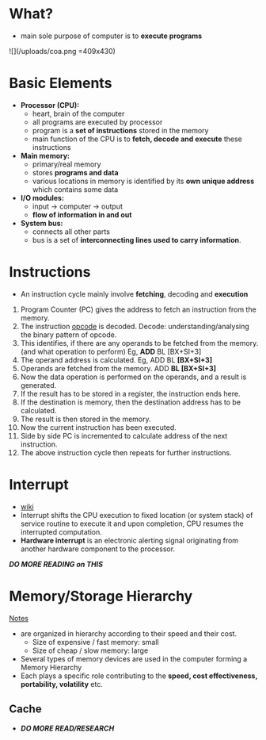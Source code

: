 <!-- TITLE: Computer Architecture -->
<!-- SUBTITLE: A quick summary of Computer Architecture -->

# What?
* main sole purpose of computer is to **execute programs**

![](/uploads/coa.png =409x430)

# Basic Elements
* **Processor (CPU):**
	* heart, brain of the computer
	* all programs are executed by processor
	* program is a **set of instructions** stored in the memory 
	* main function of the CPU is to **fetch, decode and execute** these instructions
* **Main memory:**
	* primary/real memory
	* stores **programs and data**
	* various locations in memory is identified by its **own unique address** which contains some data
* **I/O modules:**
	* input -> computer -> output
	* **flow of information in and out**
* **System bus:**
	* connects all other parts
	* bus is a set of **interconnecting lines used to carry information**.


# Instructions
* An instruction cycle mainly involve **fetching**, decoding and **execution**

1. Program Counter (PC) gives the address to fetch an instruction from the memory.
2. The instruction [opcode](https://en.wikipedia.org/wiki/Opcode) is decoded. Decode: understanding/analysing the binary pattern of opcode.
3. This identifies, if there are any operands to be fetched from the memory. (and what operation to perform) Eg, **ADD** BL [BX+SI+3]
4. The operand address is calculated. Eg, ADD BL **[BX+SI+3]**
5. Operands are fetched from the memory. ADD **BL [BX+SI+3]**
6. Now the data operation is performed on the operands, and a result is generated.
7. If the result has to be stored in a register, the instruction ends here.
8. If the destination is memory, then the destination address has to be calculated.
9. The result is then stored in the memory.
10. Now the current instruction has been executed.
11. Side by side PC is incremented to calculate address of the next instruction.
12. The above instruction cycle then repeats for further instructions.


# Interrupt
* [wiki](https://en.wikipedia.org/wiki/Interrupt)
* Interrupt shifts the CPU execution to fixed location (or system stack) of service routine to execute it and upon completion, CPU resumes the interrupted computation.
* **Hardware interrupt** is	an	electronic	alerting	signal	originating	from	another	hardware component to the	processor.

***DO MORE READING on THIS***


# Memory/Storage Hierarchy
[Notes](http://admin.bharatacharyaeducation.com/uploads/bharatacharya/video_notes/182/c48976dac9d97c3e1c424482f4ce187a.pdf)

* are organized in hierarchy according to their speed and their cost.
	* Size	of	expensive	/	fast	memory:	small
	* Size	of	cheap	/	slow	memory:	large
* Several types of memory devices are used in the computer forming a Memory Hierarchy
* Each plays a specific role contributing to the **speed, cost effectiveness, portability, volatility** etc. 

##  Cache
* ***DO MORE READ/RESEARCH***

